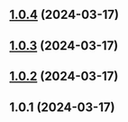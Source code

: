 ## [1.0.4](https://github.com/AlaricWeb/Randomify/compare/v1.0.2...v1.0.4) (2024-03-17)



## [1.0.3](https://github.com/AlaricWeb/Randomify/compare/v1.0.2...v1.0.3) (2024-03-17)



## [1.0.2](https://github.com/AlaricWeb/Randomify/compare/v1.0.1...v1.0.2) (2024-03-17)



## 1.0.1 (2024-03-17)



